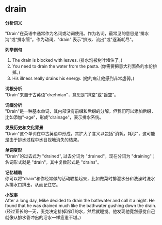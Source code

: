 # drain

**分析词义**

  

"Drain"在英语中通常作为名词或动词使用。作为名词，最常见的意思是“排水沟”或“排水管”。作为动词，"drain" 表示"排液、流出"或"逐渐耗尽"。

  

**列举例句**

  

1.  The drain is blocked with leaves. (排水沟被树叶堵住了。)
2.  You need to drain the water from the pasta. (你需要把意大利面条的水份排掉。)
3.  His illness really drains his energy. (他的病让他感到非常虚弱。)

  

**词根分析**  
"Drain"来自于古英语"dræhnian"，意思是"排空"或"舀空"。

  

**词缀分析**  
"Drain"是一种基本单词，其内部没有前缀和后缀的分解。但我们可以添加后缀，比如添加"-age"，形成"drainage"，表示排水系统。

  

**发展历史和文化背景**  
"Drain"这个单词在中古英语中形成，其扩大了含义以包括"消耗，耗尽"，这可能是由于排水过程中水目视地消失的结果。

  

**单词变形**  
"Drain"的过去式为 "drained", 过去分词为 "drained"，现在分词为 "draining"；名词形式就是 "drain"，其中复数形式是 "drains"。

  

**记忆辅助**  
你可以将"drain"和你经常做的活动联接起来，比如做菜时排泄水分和洗澡时洗水从排水口排出，从而记住它。

  

**小故事**  
After a long day, Mike decided to drain the bathwater and call it a night. He found that he was drained much like the bathwater gushing down the drain. (经过亘长的一天，麦克决定排掉浴缸的水，然后就睡觉。他发现他竟然感觉自己就像从排水管冲出的浴水一样疲惫不堪。)
